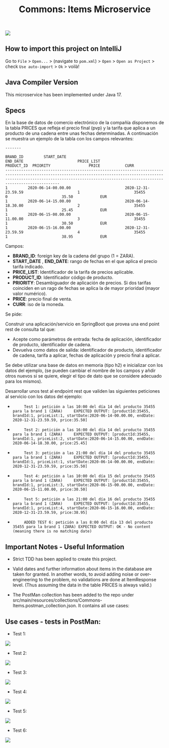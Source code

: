 <h1 align="center"> Commons: Items Microservice </h1> <br>

![](src/main/resources/images/img_6.png)

## How to import this project on IntelliJ

Go to `File` > `Open...` > (navigate to `pom.xml`) > `Open` > `Open as Project` > check `Use auto-import` > `Ok` > voilà!

## Java Compiler Version

This microservice has been implemented under Java 17.

## Specs

En la base de datos de comercio electrónico de la compañía disponemos de la tabla PRICES que refleja el 
precio final (pvp) y la tarifa que aplica a un producto de una cadena entre unas fechas determinadas. 
A continuación se muestra un ejemplo de la tabla con los campos relevantes:

```PRICES
-------

BRAND_ID         START_DATE                                    END_DATE                        PRICE_LIST                   PRODUCT_ID  PRIORITY                 PRICE           CURR
------------------------------------------------------------------------------------------------------------------------------------------------------------------------------------------------------------------------------------------
1         2020-06-14-00.00.00                        2020-12-31-23.59.59                        1                        35455                0                        35.50            EUR
1         2020-06-14-15.00.00                        2020-06-14-18.30.00                        2                        35455                1                        25.45            EUR
1         2020-06-15-00.00.00                        2020-06-15-11.00.00                        3                        35455                1                        30.50            EUR
1         2020-06-15-16.00.00                        2020-12-31-23.59.59                        4                        35455                1                        38.95            EUR
```
Campos:

* **BRAND_ID**: foreign key de la cadena del grupo (1 = ZARA).
* **START_DATE** , **END_DATE**: rango de fechas en el que aplica el precio tarifa indicado.
* **PRICE_LIST**: Identificador de la tarifa de precios aplicable.
* **PRODUCT_ID**: Identificador código de producto.
* **PRIORITY**: Desambiguador de aplicación de precios. Si dos tarifas coinciden en un rago de fechas se aplica la de mayor prioridad (mayor valor numérico).
* **PRICE**: precio final de venta.
* **CURR**: iso de la moneda.

Se pide:

Construir una aplicación/servicio en SpringBoot que provea una end point rest de consulta  tal que:

* Acepte como parámetros de entrada: fecha de aplicación, identificador de producto, identificador de cadena.
* Devuelva como datos de salida: identificador de producto, identificador de cadena, tarifa a aplicar, fechas de aplicación y precio final a aplicar.

Se debe utilizar una base de datos en memoria (tipo h2) e inicializar con los datos del ejemplo, 
(se pueden cambiar el nombre de los campos y añdir otros nuevos si se quiere, elegir el tipo de dato que se considere adecuado para los mismos).

Desarrollar unos test al endpoint rest que  validen las siguientes peticiones al servicio con los datos del ejemplo:

-          Test 1: petición a las 10:00 del día 14 del producto 35455 para la brand 1 (ZARA)     EXPECTED OUTPUT: [productId:35455, brandId:1, priceList:1, startDate:2020-06-14-00.00.00, endDate: 2020-12-31-23.59.59, price:35.50]
-          Test 2: petición a las 16:00 del día 14 del producto 35455 para la brand 1 (ZARA)     EXPECTED OUTPUT: [productId:35455, brandId:1, priceList:2, startDate:2020-06-14-15.00.00, endDate: 2020-06-14-18.30.00, price:25.45]
-          Test 3: petición a las 21:00 del día 14 del producto 35455 para la brand 1 (ZARA)     EXPECTED OUTPUT: [productId:35455, brandId:1, priceList:1, startDate:2020-06-14-00.00.00, endDate: 2020-12-31-23.59.59, price:35.50]
-          Test 4: petición a las 10:00 del día 15 del producto 35455 para la brand 1 (ZARA)     EXPECTED OUTPUT: [productId:35455, brandId:1, priceList:3, startDate:2020-06-15-00.00.00, endDate: 2020-06-15-11.00.00, price:30.50]
-          Test 5: petición a las 21:00 del día 16 del producto 35455 para la brand 1 (ZARA)     EXPECTED OUTPUT: [productId:35455, brandId:1, priceList:4, startDate:2020-06-15-16.00.00, endDate: 2020-12-31-23.59.59, price:38.95]
-          ADDED TEST 6: petición a las 8:00 del día 13 del producto 35455 para la brand 1 (ZARA) EXPECTED OUTPUT: OK - No content (meaning there is no matching date)

## Important Notes - Useful Information

* Strict TDD has been applied to create this project.


* Valid dates and further information about items in the database are taken for granted. 
In another words, to avoid adding noise or over-engineering to the problem, no validations are done at ItemResponse 
level. (Thus assuming the data in the table PRICES is always valid.)


* The PostMan collection has been added to the repo under src/main/resources/collections/Commons-Items.postman_collection.json. It contains all use cases:

## Use cases - tests in PostMan:

* Test 1:

![](src/main/resources/images/test1.png)

* Test 2:

![](src/main/resources/images/test2.png)

* Test 3:

![](src/main/resources/images/test3.png)

* Test 4:

![](src/main/resources/images/test4.png)

* Test 5:

![](src/main/resources/images/test5.png)

* Test 6:

![](src/main/resources/images/test6.png)


